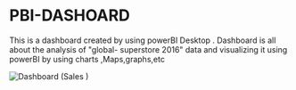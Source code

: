 # PBI-DASHOARD
This is a dashboard created by using powerBI Desktop . Dashboard is all about the analysis of  "global- superstore 2016"  data and visualizing it using powerBI by using charts ,Maps,graphs,etc

![Dashboard (Sales )](https://github.com/GayatriBatgeri/PBI-DASHOARD/assets/111755131/ca9ad46d-b1f8-4066-bb74-fb483a7f301d)
